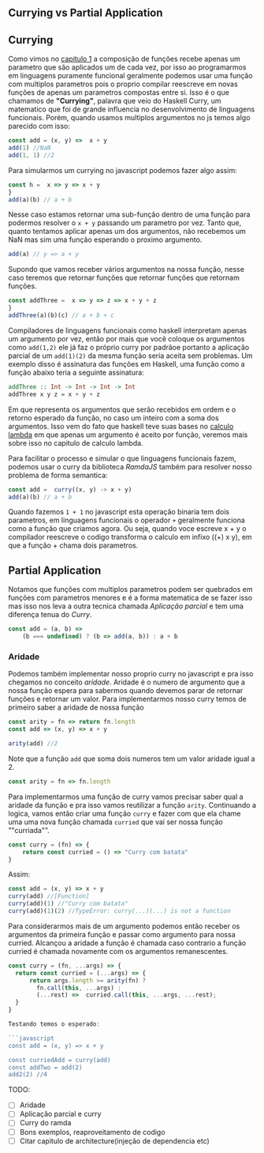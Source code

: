 ## Currying vs Partial Application

## Currying

Como vimos no [capitulo 1](https://github.com/anabastos/Functional-Book-ES6/blob/master/02-%CE%BB-calculus/02-%CE%BB-calculus.md) a composição de funções recebe apenas um parametro que são aplicados um de cada vez, por isso ao programarmos em linguagens puramente funcional geralmente podemos usar uma função com multiplos parametros pois o proprio compilar reescreve em novas funções de apenas um parametros compostas entre si. Isso é o que chamamos de **"Currying"**, palavra que veio do Haskell Curry, um matematico que foi de grande influencia no desenvolvimento de linguagens funcionais.
Porém, quando usamos multiplos argumentos no js temos algo parecido com isso:

```javascript
const add = (x, y) =>  x + y
add(1) //NaN
add(1, 1) //2
```

Para simularmos um currying no javascript podemos fazer algo assim:
```javascript
const h =  x => y => x + y
}
add(a)(b) // a + b
```

Nesse caso estamos retornar uma sub-função dentro de uma função para podermos resolver o `x + y` passando um parametro por vez.
Tanto que, quanto tentamos aplicar apenas um dos argumentos, não recebemos um NaN mas sim uma função esperando o proximo argumento.

```javascript
add(a) // y => a + y
```

Supondo que vamos receber vários argumentos na nossa função, nesse caso teremos que retornar funções que retornar funções que retornam funções. 

```javascript
const addThree =  x => y => z => x + y + z
}
addThree(a)(b)(c) // a + b + c
```

Compiladores de linguagens funcionais como haskell interpretam apenas um argumento por vez, então por mais que você coloque os argumentos como `add(1,2)` ele já faz o próprio curry por padrãoe portanto a aplicação parcial de um `add(1)(2)` da mesma função seria aceita sem problemas.
Um exemplo disso é assinatura das funções em Haskell, uma função como a função abaixo teria a seguinte assinatura:

```haskell
addThree :: Int -> Int -> Int -> Int  
addThree x y z = x + y + z  
```

Em que representa os argumentos que serão recebidos em ordem e o retorno esperado da função, no caso um inteiro com a soma dos argumentos.
Isso vem do fato que haskell teve suas bases no [calculo lambda]() em que apenas um argumento é aceito por função, veremos mais sobre isso no capitulo de calculo lambda.

Para facilitar o processo e simular o que linguagens funcionais fazem, podemos usar o curry da biblioteca *RamdaJS* também para resolver nosso problema de forma semantica:
```javascript
const add =  curry((x, y) -> x + y)
add(a)(b) // a + b
```

Quando fazemos `1 + 1` no javascript esta operação binaria tem dois parametros, em linguagens funcionais o operador `+` geralmente funciona como a função que criamos agora. Ou seja, quando voce escreve x + y o compilador reescreve o codigo transforma o calculo em infixo ((+) x y), em que a função + chama dois parametros.

## Partial Application

Notamos que funções com multiplos parametros podem ser quebrados em funções com parametros menores e é a forma matematica de se fazer isso mas isso nos leva a outra tecnica chamada *Aplicação parcial* e tem uma diferença tenua do *Curry*.


``` javascript
const add = (a, b) =>
    (b === undefined) ? (b => add(a, b)) : a + b
```

### Aridade

Podemos também implementar nosso proprio curry no javascript e pra isso chegamos no conceito *aridade*. Aridade é o numero de argumento que a nossa função espera para sabermos quando devemos parar de retornar funções e retornar um valor. Para implementarmos nosso curry temos de primeiro saber a aridade de nossa função

```javascript
const arity = fn => return fn.length
const add => (x, y) => x + y

arity(add) //2
```

Note que a função `add` que soma dois numeros tem um valor aridade igual a 2.

```javascript
const arity = fn => fn.length
```

Para implementarmos uma função de curry vamos precisar saber qual a aridade da função e pra isso vamos reutilizar a função `arity`.
Continuando a logica, vamos então criar uma função `curry` e fazer com que ela chame uma uma nova função chamada `curried` que vai ser nossa função ""curriada"".

```javascript
const curry = (fn) => {
    return const curried = () => "Curry com batata"
}
```

Assim:
```javascript
const add = (x, y) => x + y
curry(add) //[Function]
curry(add)(1) //"Curry com batata" 
curry(add)(1)(2) //TypeError: curry(...)(...) is not a function
```

Para considerarmos mais de um argumento podemos então receber os argumentos da primeira função e passar como argumento para nossa curried. Alcançou a aridade a função é chamada caso contrario a função curried é chamada novamente com os argumentos remanescentes.

```javascript
const curry = (fn, ...args) => {
  return const curried = (...args) => {
      return args.length >= arity(fn) ?
        fn.call(this, ...args) :
        (...rest) =>  curried.call(this, ...args, ...rest);
  }
}

Testando temos o esperado:

```javascript
const add = (x, y) => x + y

const curriedAdd = curry(add)
const addTwo = add(2)
add2(2) //4
```

TODO:
- [ ] Aridade
- [ ] Aplicação parcial e curry
- [ ] Curry do ramda
- [ ] Bons exemplos, reaproveitamento de codigo
- [ ] Citar capitulo de architecture(injeção de dependencia etc)
